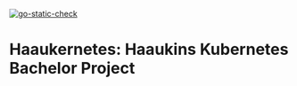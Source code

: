 [![go-static-check](https://github.com/Mai-Sigurd/Haaukernetes/actions/workflows/go-static-check.yml/badge.svg)](https://github.com/Mai-Sigurd/Haaukernetes/actions/workflows/go-static-check.yml)

# Haaukernetes: Haaukins Kubernetes Bachelor Project

